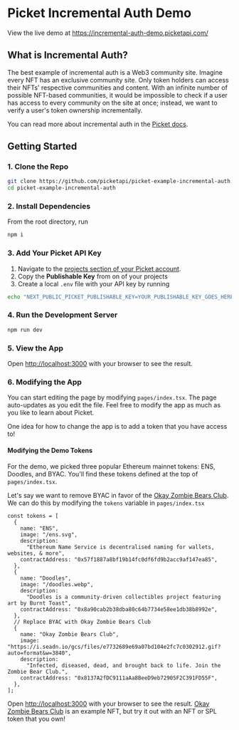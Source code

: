 # Picket Incremental Auth Demo

View the live demo at https://incremental-auth-demo.picketapi.com/

## What is Incremental Auth?

The best example of incremental auth is a Web3 community site. Imagine every NFT has an exclusive community site. Only token holders can access their NFTs' respective communities and content. With an infinite number of possible NFT-based communities, it would be impossible to check if a user has access to every community on the site at once; instead, we want to verify a user's token ownership incrementally.

You can read more about incremental auth in the [Picket docs](https://docs.picketapi.com/picket-docs/reference/concepts/incremental-auth).


## Getting Started

### 1. Clone the Repo

```bash
git clone https://github.com/picketapi/picket-example-incremental-auth.git
cd picket-example-incremental-auth
```

### 2. Install Dependencies

From the root directory, run
```bash
npm i
```

### 3. Add Your Picket API Key

1. Navigate to the [projects section of your Picket account](https://picketapi.com/dashboard#projects). 
2. Copy the **Publishable Key** from on of your projects
3. Create a local `.env` file with your API key by running

```bash
echo "NEXT_PUBLIC_PICKET_PUBLISHABLE_KEY=YOUR_PUBLISHABLE_KEY_GOES_HERE" >> .env
```

### 4. Run the Development Server

```bash
npm run dev
```

### 5. View the App

Open [http://localhost:3000](http://localhost:3000) with your browser to see the result.

### 6. Modifying the App

You can start editing the page by modifying `pages/index.tsx`. The page auto-updates as you edit the file. Feel free to modify the app as much as you like to learn about Picket. 

One idea for how to change the app is to add a token that you have access to!

#### Modifying the Demo Tokens

For the demo, we picked three popular Ethereum mainnet tokens: ENS, Doodles, and BYAC. You'll find these tokens defined at the top of `pages/index.tsx`. 

Let's say we want to remove BYAC in favor of the [Okay Zombie Bears Club](https://opensea.io/collection/okay-zombie-bears-club). We can do this by modifying the `tokens` variable in `pages/index.tsx`

```tsx
const tokens = [
  {
    name: "ENS",
    image: "/ens.svg",
    description:
      "Ethereum Name Service is decentralised naming for wallets, websites, & more",
    contractAddress: "0x57f1887a8bf19b14fc0df6fd9b2acc9af147ea85",
  },
  {
    name: "Doodles",
    image: "/doodles.webp",
    description:
      "Doodles is a community-driven collectibles project featuring art by Burnt Toast",
    contractAddress: "0x8a90cab2b38dba80c64b7734e58ee1db38b8992e",
  },
  // Replace BYAC with Okay Zombie Bears Club
  {
    name: "Okay Zombie Bears Club",
    image: "https://i.seadn.io/gcs/files/e7732689e69a07bd104e2fc7c0302912.gif?auto=format&w=3840",
    description:
      "Infected, diseased, dead, and brought back to life. Join the Zombie Bear Club.",
    contractAddress: "0x8137A2fDC9111aAa8BeeD9eb72905F2C391FD55F",
  },
];
```

Open [http://localhost:3000](http://localhost:3000) with your browser to see the result. [Okay Zombie Bears Club](https://opensea.io/collection/okay-zombie-bears-club) is an example NFT, but try it out with an NFT or SPL token that you own!
